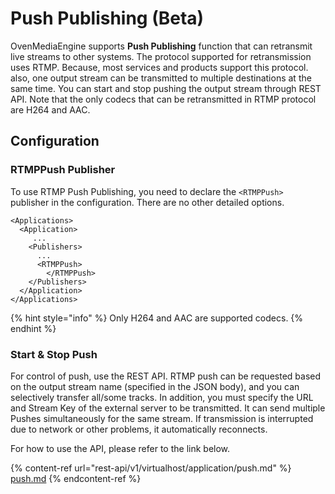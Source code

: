 # Push Publishing (Beta)

OvenMediaEngine supports **Push Publishing** function that can retransmit live streams to other systems. The protocol supported for retransmission uses RTMP. Because, most services and products support this protocol.  also, one output stream can be transmitted to multiple destinations at the same time.  You can start and stop pushing the output stream through REST API.  Note that the only codecs that can be retransmitted in RTMP protocol are H264 and AAC.

## Configuration

### RTMPPush Publisher

To use RTMP Push Publishing, you need to declare the `<RTMPPush> `publisher in the configuration.  There are no other detailed options.

```markup
<Applications>
  <Application>
     ...
    <Publishers>
      ... 
  	  <RTMPPush>
    	</RTMPPush>
    </Publishers>	
  </Application>
</Applications>
```

{% hint style="info" %}
Only H264 and AAC are supported codecs.&#x20;
{% endhint %}

### Start & Stop Push

For control of push, use the REST API. RTMP push can be requested based on the output stream name (specified in the JSON body), and you can selectively transfer all/some tracks.  In addition, you must specify the URL and Stream Key of the external server to be transmitted.  It can send multiple Pushes simultaneously for the same stream. If transmission is interrupted due to network or other problems, it automatically reconnects.&#x20;

For how to use the API, please refer to the link below.

{% content-ref url="rest-api/v1/virtualhost/application/push.md" %}
[push.md](rest-api/v1/virtualhost/application/push.md)
{% endcontent-ref %}



